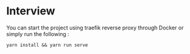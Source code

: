 # Interview

You can start the project using traefik reverse proxy through Docker or simply run the following :

`yarn install && yarn run serve`